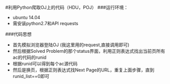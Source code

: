 #利用Python爬取OJ上的代码（HDU，POJ）
###运行环境：
- ubuntu 14.04
- 需安装python2.7和API requests

###代码思想
- 首先模拟浏览器登陆OJ (我这里用的request,直接调用即可)
- 然后根据Solved Problem的那个status界面，利用正则表达式找出当前页所有ac的代码的runid
- 根据runid可以得到每个ac源代码
- 然后是换页，根据正则表达式找Next Page的URL，重复上面步骤，直到runid_list==0即可
